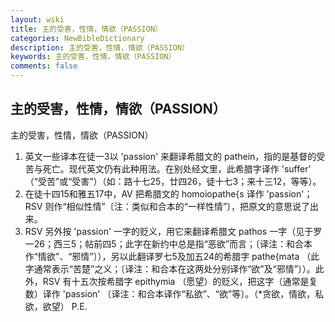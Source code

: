 ```yaml
---
layout: wiki
title: 主的受害，性情，情欲（PASSION）
categories: NewBibleDictionary
description: 主的受害，性情，情欲（PASSION）
keywords: 主的受害，性情，情欲（PASSION）
comments: false
---
```


## 主的受害，性情，情欲（PASSION）



主的受害，性情，情欲（PASSION）
1. 英文一些译本在徒一3以 'passion' 来翻译希腊文的 pathein，指的是基督的受苦与死亡。现代英文仍有此种用法。在别处经文里，此希腊字译作 'suffer' （“受苦”或“受害”）（如：路十七25，廿四26，徒十七3；来十三12，等等）。
2. 在徒十四15和雅五17中，AV 把希腊文的 homoiopathe{s 译作 'passion'；RSV 则作“相似性情”〔注：类似和合本的“一样性情”〕，把原文的意思说了出来。
3. RSV
另外按 'passion' 一字的贬义，用它来翻译希腊文 pathos 一字（见于罗一26；西三5；帖前四5；此字在新约中总是指“恶欲”而言；〔译注：和合本作“情欲”、“邪情”〕），另以此翻译罗七5及加五24的希腊字 pathe{mata （此字通常表示“苦楚”之义；〔译注：和合本在这两处分别译作“欲”及“邪情”〕）。此外，RSV 有十五次按希腊字 epithymia （愿望）的贬义，把这字（通常是复数）译作 'passion' 〔译注：和合本译作“私欲”、“欲”等〕。（*贪欲，情欲，私欲，欲望）
P.E.




